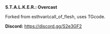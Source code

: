 **S.T.A.L.K.E.R.: Overcast**

Forked from esthvan\call_of_flesh, uses TGcode.

**Discord:** https://discord.gg/S2e3GF2

